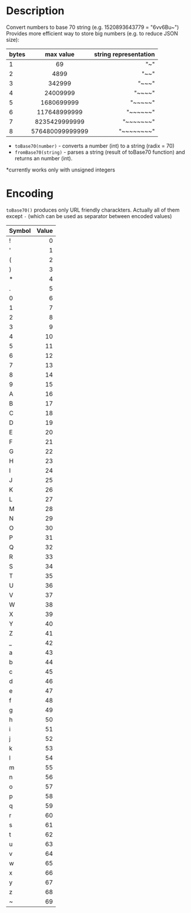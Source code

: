 # Description

Convert numbers to base 70 string (e.g. 1520893643779 = "6vv6Bu~")
Provides more efficient way to store big numbers (e.g. to reduce JSON size):

| bytes | max value | string representation |
| ----- |:---------:| ---------:|
| 1 | 69 | "~"
| 2 | 4899 | "~~"
| 3 | 342999 | "~~~"
| 4 | 24009999 | "~~~~"
| 5 | 1680699999 | "~~~~~"
| 6 | 117648999999 | "~~~~~~"
| 7 | 8235429999999 | "~~~~~~~"
| 8 | 576480099999999 | "~~~~~~~~"

- `toBase70(number)` - converts a number (int) to a string (radix = 70)
- `fromBase70(string)` - parses a string (result of toBase70 function) and returns an number (int).

*currently works only with unsigned integers

# Encoding

`toBase70()` produces only URL friendly charackters. Actually all of them except `-` (which can be used as separator between encoded values)

| Symbol | Value 
| ------ | ----:
| ! | 0
| ' | 1
| ( | 2
| ) | 3
| * | 4
| . | 5
| 0 | 6
| 1 | 7
| 2 | 8
| 3 | 9
| 4 | 10
| 5 | 11
| 6 | 12
| 7 | 13
| 8 | 14
| 9 | 15
| A | 16
| B | 17
| C | 18
| D | 19
| E | 20
| F | 21
| G | 22
| H | 23
| I | 24
| J | 25
| K | 26
| L | 27
| M | 28
| N | 29
| O | 30
| P | 31
| Q | 32
| R | 33
| S | 34
| T | 35
| U | 36
| V | 37
| W | 38
| X | 39
| Y | 40
| Z | 41
| _ | 42
| a | 43
| b | 44
| c | 45
| d | 46
| e | 47
| f | 48
| g | 49
| h | 50
| i | 51
| j | 52
| k | 53
| l | 54
| m | 55
| n | 56
| o | 57
| p | 58
| q | 59
| r | 60
| s | 61
| t | 62
| u | 63
| v | 64
| w | 65
| x | 66
| y | 67
| z | 68
| ~ | 69
